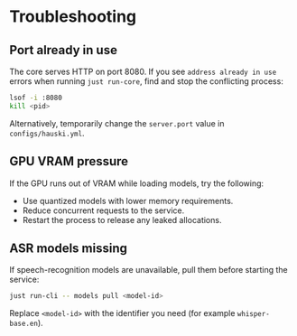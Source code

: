 # Troubleshooting

## Port already in use

The core serves HTTP on port 8080. If you see `address already in use` errors when running `just run-core`, find and stop the conflicting process:

```bash
lsof -i :8080
kill <pid>
```

Alternatively, temporarily change the `server.port` value in `configs/hauski.yml`.

## GPU VRAM pressure

If the GPU runs out of VRAM while loading models, try the following:

- Use quantized models with lower memory requirements.
- Reduce concurrent requests to the service.
- Restart the process to release any leaked allocations.

## ASR models missing

If speech-recognition models are unavailable, pull them before starting the service:

```bash
just run-cli -- models pull <model-id>
```

Replace `<model-id>` with the identifier you need (for example `whisper-base.en`).

